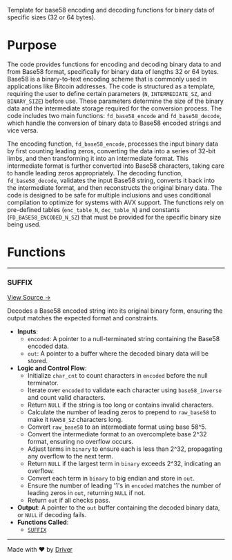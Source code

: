 <!--------------------------------------------------------------------------------->
<!-- IMPORTANT: This file is auto-generated by Driver (https://driver.ai). -------->
<!-- Manual edits may be overwritten on future commits. --------------------------->
<!--------------------------------------------------------------------------------->

Template for base58 encoding and decoding functions for binary data of specific sizes (32 or 64 bytes).

# Purpose
The code provides functions for encoding and decoding binary data to and from Base58 format, specifically for binary data of lengths 32 or 64 bytes. Base58 is a binary-to-text encoding scheme that is commonly used in applications like Bitcoin addresses. The code is structured as a template, requiring the user to define certain parameters (`N`, `INTERMEDIATE_SZ`, and `BINARY_SIZE`) before use. These parameters determine the size of the binary data and the intermediate storage required for the conversion process. The code includes two main functions: `fd_base58_encode` and `fd_base58_decode`, which handle the conversion of binary data to Base58 encoded strings and vice versa.

The encoding function, `fd_base58_encode`, processes the input binary data by first counting leading zeros, converting the data into a series of 32-bit limbs, and then transforming it into an intermediate format. This intermediate format is further converted into Base58 characters, taking care to handle leading zeros appropriately. The decoding function, `fd_base58_decode`, validates the input Base58 string, converts it back into the intermediate format, and then reconstructs the original binary data. The code is designed to be safe for multiple inclusions and uses conditional compilation to optimize for systems with AVX support. The functions rely on pre-defined tables (`enc_table_N`, `dec_table_N`) and constants (`FD_BASE58_ENCODED_N_SZ`) that must be provided for the specific binary size being used.
# Functions

---
### SUFFIX<!-- {{#callable:SUFFIX}} -->
[View Source →](<../../../../../src/ballet/base58/fd_base58_tmpl.c#L299>)

Decodes a Base58 encoded string into its original binary form, ensuring the output matches the expected format and constraints.
- **Inputs**:
    - `encoded`: A pointer to a null-terminated string containing the Base58 encoded data.
    - `out`: A pointer to a buffer where the decoded binary data will be stored.
- **Logic and Control Flow**:
    - Initialize `char_cnt` to count characters in `encoded` before the null terminator.
    - Iterate over `encoded` to validate each character using `base58_inverse` and count valid characters.
    - Return `NULL` if the string is too long or contains invalid characters.
    - Calculate the number of leading zeros to prepend to `raw_base58` to make it `RAW58_SZ` characters long.
    - Convert `raw_base58` to an intermediate format using base 58^5.
    - Convert the intermediate format to an overcomplete base 2^32 format, ensuring no overflow occurs.
    - Adjust terms in `binary` to ensure each is less than 2^32, propagating any overflow to the next term.
    - Return `NULL` if the largest term in `binary` exceeds 2^32, indicating an overflow.
    - Convert each term in `binary` to big endian and store in `out`.
    - Ensure the number of leading '1's in `encoded` matches the number of leading zeros in `out`, returning `NULL` if not.
    - Return `out` if all checks pass.
- **Output**: A pointer to the `out` buffer containing the decoded binary data, or `NULL` if decoding fails.
- **Functions Called**:
    - [`SUFFIX`](<#suffix>)



---
Made with ❤️ by [Driver](https://www.driver.ai/)